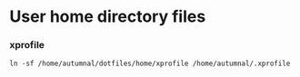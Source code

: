 # User home directory files

### xprofile
`ln -sf /home/autumnal/dotfiles/home/xprofile /home/autumnal/.xprofile`